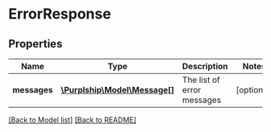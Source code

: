 # ErrorResponse

## Properties

Name | Type | Description | Notes
------------ | ------------- | ------------- | -------------
**messages** | [**\Purplship\Model\Message[]**](Message.md) | The list of error messages | [optional] 

[[Back to Model list]](../README.md#documentation-for-models) [[Back to README]](../README.md)

